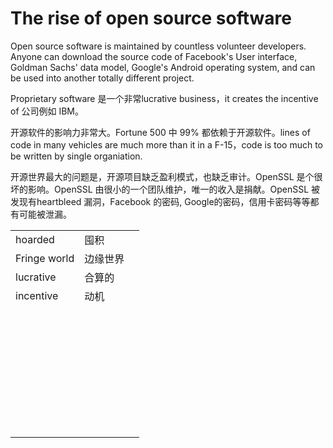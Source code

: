 # The rise of open source software

Open source software is maintained by countless volunteer developers. Anyone can download the source code of Facebook's User interface, Goldman Sachs' data model, Google's Android operating system, and can be used into another totally different project. 

Proprietary software 是一个非常lucrative business，it creates the incentive of 公司例如 IBM。

开源软件的影响力非常大。Fortune 500 中 99% 都依赖于开源软件。lines of code in many vehicles are much more than it in a F-15，code is too much to be written by single organiation. 



开源世界最大的问题是，开源项目缺乏盈利模式，也缺乏审计。OpenSSL 是个很坏的影响。OpenSSL 由很小的一个团队维护，唯一的收入是捐献。OpenSSL 被发现有heartbleed 漏洞，Facebook 的密码, Google的密码，信用卡密码等等都有可能被泄漏。

|              |          |      |
| ------------ | -------- | ---- |
| hoarded      | 囤积     |      |
| Fringe world | 边缘世界 |      |
| lucrative    | 合算的   |      |
| incentive    | 动机     |      |
|              |          |      |
|              |          |      |
|              |          |      |
|              |          |      |
|              |          |      |
|              |          |      |
|              |          |      |
|              |          |      |
|              |          |      |
|              |          |      |
|              |          |      |
|              |          |      |
|              |          |      |
|              |          |      |
|              |          |      |
|              |          |      |
|              |          |      |
|              |          |      |
|              |          |      |
|              |          |      |
|              |          |      |
|              |          |      |
|              |          |      |
|              |          |      |
|              |          |      |
|              |          |      |
|              |          |      |
|              |          |      |
|              |          |      |
|              |          |      |
|              |          |      |
|              |          |      |
|              |          |      |
|              |          |      |
|              |          |      |

